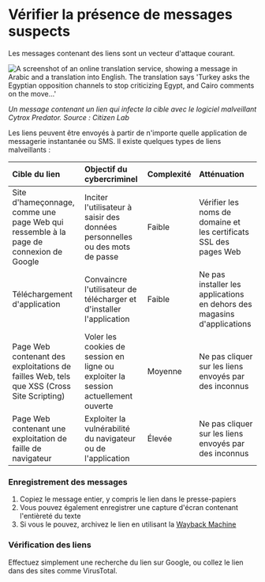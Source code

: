 # Vérifier la présence de messages suspects

Les messages contenant des liens sont un vecteur d'attaque courant.

![A screenshot of an online translation service, showing a message in Arabic and a translation into English. The translation says 'Turkey asks the Egyptian opposition channels to stop criticizing Egypt, and Cairo comments on the move...'](https://citizenlab.ca/wp-content/uploads/2021/12/Fig-7.png)

*Un message contenant un lien qui infecte la cible avec le logiciel malveillant Cytrox Predator. Source : Citizen Lab*

Les liens peuvent être envoyés à partir de n'importe quelle application de messagerie instantanée ou SMS. Il existe quelques types de liens malveillants :

| Cible du lien | Objectif du cybercriminel | Complexité | Atténuation |
| :---- | :---- | :---- | :---- |
| Site d'hameçonnage, comme une page Web qui ressemble à la page de connexion de Google | Inciter l'utilisateur à saisir des données personnelles ou des mots de passe | Faible | Vérifier les noms de domaine et les certificats SSL des pages Web |
| Téléchargement d'application | Convaincre l'utilisateur de télécharger et d'installer l'application | Faible | Ne pas installer les applications en dehors des magasins d'applications |
| Page Web contenant des exploitations de failles Web, tels que XSS (Cross Site Scripting) | Voler les cookies de session en ligne ou exploiter la session actuellement ouverte | Moyenne | Ne pas cliquer sur les liens envoyés par des inconnus |
| Page Web contenant une exploitation de faille de navigateur | Exploiter la vulnérabilité du navigateur ou de l'application | Élevée | Ne pas cliquer sur les liens envoyés par des inconnus |

### Enregistrement des messages

1. Copiez le message entier, y compris le lien dans le presse-papiers  
2. Vous pouvez également enregistrer une capture d'écran contenant l'entièreté du texte  
3. Si vous le pouvez, archivez le lien en utilisant la [Wayback Machine](https://web.archive.org/)

### Vérification des liens
Effectuez simplement une recherche du lien sur Google, ou collez le lien dans des sites comme VirusTotal.